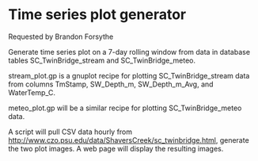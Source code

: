 # Time series plot generator

Requested by Brandon Forsythe

Generate time series plot on a 7-day rolling window from data in database
tables SC_TwinBridge_stream and SC_TwinBridge_meteo.  

stream_plot.gp is a gnuplot recipe for plotting SC_TwinBridge_stream
data from columns TmStamp, SW_Depth_m, SW_Depth_m_Avg, and WaterTemp_C.

meteo_plot.gp will be a similar recipe for plotting SC_TwinBridge_meteo
data.

A script will pull CSV data hourly from
http://www.czo.psu.edu/data/ShaversCreek/sc_twinbridge.html, generate
the two plot images.  A web page will display the resulting images.

